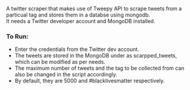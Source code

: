 A twitter scraper that makes use of Tweepy API to scrape tweets from a particual tag and stores them in a databse using mongodb.  
It needs a Twitter developer account and MongoDB installed.  

### To Run:  
+ Enter the credentials from the Twitter dev account.  
+ The tweets are stored in the MongoDB under as scarpped_tweets, which can be modified as per needs.  
+ The maximum number of tweets and the tag to be collected from can also be changed in the script accordingly.  
+ By default, they are 5000 and #blacklivesmatter respectively.  
